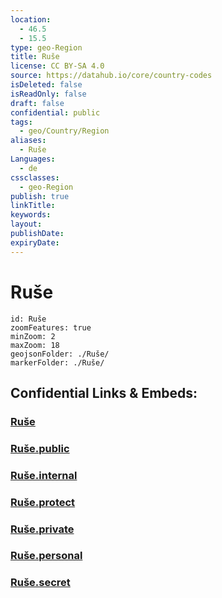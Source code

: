 ```yaml
---
location:
  - 46.5
  - 15.5
type: geo-Region
title: Ruše
license: CC BY-SA 4.0
source: https://datahub.io/core/country-codes
isDeleted: false
isReadOnly: false
draft: false
confidential: public
tags:
  - geo/Country/Region
aliases:
  - Ruše
Languages:
  - de
cssclasses:
  - geo-Region
publish: true
linkTitle:
keywords:
layout:
publishDate:
expiryDate:
---
```


# Ruše

```leaflet
id: Ruše
zoomFeatures: true 
minZoom: 2 
maxZoom: 18
geojsonFolder: ./Ruše/
markerFolder: ./Ruše/
```


## Confidential Links & Embeds: 

### [Ruše](/_Standards/Earth/Continent/Europe/Europe~Central/Slovenia/Regions~Slovenia/Podravska/counties~Podravska/Ruše.md) 

### [Ruše.public](/_public/Earth/Continent/Europe/Europe~Central/Slovenia/Regions~Slovenia/Podravska/counties~Podravska/Ruše.public.md) 

### [Ruše.internal](/_internal/Earth/Continent/Europe/Europe~Central/Slovenia/Regions~Slovenia/Podravska/counties~Podravska/Ruše.internal.md) 

### [Ruše.protect](/_protect/Earth/Continent/Europe/Europe~Central/Slovenia/Regions~Slovenia/Podravska/counties~Podravska/Ruše.protect.md) 

### [Ruše.private](/_private/Earth/Continent/Europe/Europe~Central/Slovenia/Regions~Slovenia/Podravska/counties~Podravska/Ruše.private.md) 

### [Ruše.personal](/_personal/Earth/Continent/Europe/Europe~Central/Slovenia/Regions~Slovenia/Podravska/counties~Podravska/Ruše.personal.md) 

### [Ruše.secret](/_secret/Earth/Continent/Europe/Europe~Central/Slovenia/Regions~Slovenia/Podravska/counties~Podravska/Ruše.secret.md)

